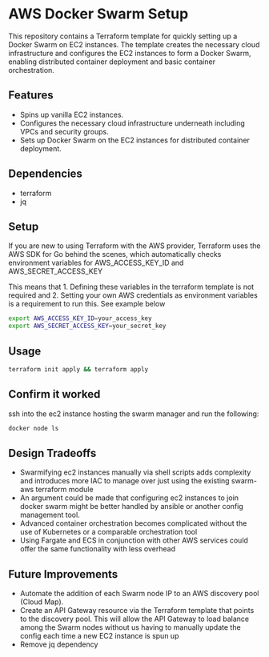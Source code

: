 # AWS Docker Swarm Setup

This repository contains a Terraform template for quickly setting up a Docker Swarm on EC2 instances. The template creates the necessary cloud infrastructure and configures the EC2 instances to form a Docker Swarm, enabling distributed container deployment and basic container orchestration.

## Features

- Spins up vanilla EC2 instances.
- Configures the necessary cloud infrastructure underneath including VPCs and security groups.
- Sets up Docker Swarm on the EC2 instances for distributed container deployment.

## Dependencies
- terraform 
- jq 

## Setup
If you are new to using Terraform with the AWS provider, Terraform uses the AWS SDK for Go behind the scenes, which automatically checks environment variables for AWS_ACCESS_KEY_ID and AWS_SECRET_ACCESS_KEY

This means that 1.  Defining these variables in the terraform template is not required and 2.  Setting your own AWS credentials as environment variables is a requirement to run this.  See example below

```bash
export AWS_ACCESS_KEY_ID=your_access_key
export AWS_SECRET_ACCESS_KEY=your_secret_key
```

## Usage

```bash
terraform init apply && terraform apply
```

## Confirm it worked

ssh into the ec2 instance hosting the swarm manager and run the following:

```bash
docker node ls
```

## Design Tradeoffs
- Swarmifying ec2 instances manually via shell scripts adds complexity and introduces more IAC to manage over just using the existing swarm-aws terraform module
- An argument could be made that configuring ec2 instances to join docker swarm might be better handled by ansible or another config management tool.
- Advanced container orchestration becomes complicated without the use of Kubernetes or a comparable orchestration tool
- Using Fargate and ECS in conjunction with other AWS services could offer the same functionality with less overhead

## Future Improvements
- Automate the addition of each Swarm node IP to an AWS discovery pool (Cloud Map).
- Create an API Gateway resource via the Terraform template that points to the discovery pool. This will allow the API Gateway to load balance among the Swarm nodes without us having to manually update the config each time a new EC2 instance is spun up
- Remove jq dependency 